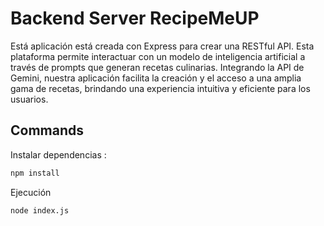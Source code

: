 # Backend Server RecipeMeUP
Está aplicación está creada con Express para crear una RESTful API. Esta plataforma permite interactuar con un modelo de inteligencia artificial a través de prompts que generan recetas culinarias. Integrando la API de Gemini, nuestra aplicación facilita la creación y el acceso a una amplia gama de recetas, brindando una experiencia intuitiva y eficiente para los usuarios.

## Commands

Instalar dependencias :

```sh
npm install
```

Ejecución

```sh
node index.js
```


